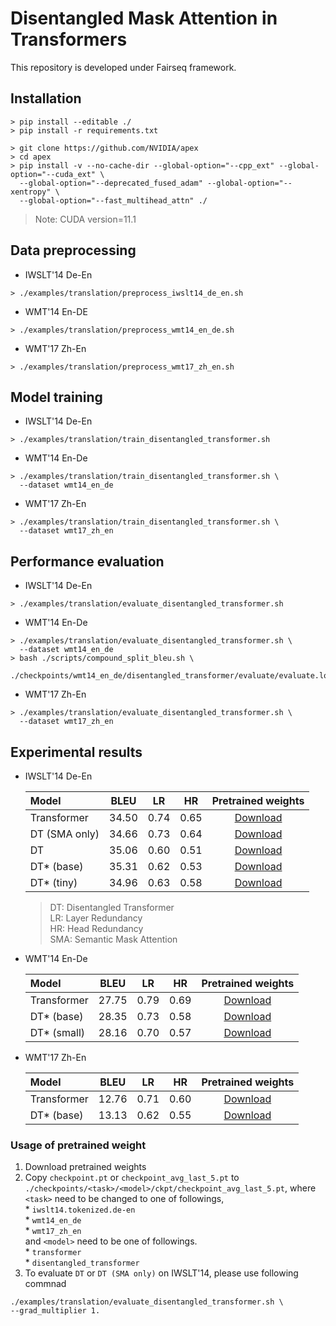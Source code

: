 # Disentangled Mask Attention in Transformers
This repository is developed under Fairseq framework.

## Installation
```
> pip install --editable ./ 
> pip install -r requirements.txt
```
```
> git clone https://github.com/NVIDIA/apex
> cd apex
> pip install -v --no-cache-dir --global-option="--cpp_ext" --global-option="--cuda_ext" \
  --global-option="--deprecated_fused_adam" --global-option="--xentropy" \
  --global-option="--fast_multihead_attn" ./
```

> Note: CUDA version=11.1

## Data preprocessing
* IWSLT'14 De-En
```
> ./examples/translation/preprocess_iwslt14_de_en.sh
```
* WMT'14 En-DE
```
> ./examples/translation/preprocess_wmt14_en_de.sh
```
* WMT'17 Zh-En
```
> ./examples/translation/preprocess_wmt17_zh_en.sh
```

## Model training
* IWSLT'14 De-En
```
> ./examples/translation/train_disentangled_transformer.sh
```
* WMT'14 En-De
```
> ./examples/translation/train_disentangled_transformer.sh \
  --dataset wmt14_en_de
```
* WMT'17 Zh-En
```
> ./examples/translation/train_disentangled_transformer.sh \
  --dataset wmt17_zh_en
```

## Performance evaluation
* IWSLT'14 De-En
```
> ./examples/translation/evaluate_disentangled_transformer.sh
```
* WMT'14 En-De
```
> ./examples/translation/evaluate_disentangled_transformer.sh \
  --dataset wmt14_en_de
> bash ./scripts/compound_split_bleu.sh \
  ./checkpoints/wmt14_en_de/disentangled_transformer/evaluate/evaluate.log
```
* WMT'17 Zh-En
```
> ./examples/translation/evaluate_disentangled_transformer.sh \
  --dataset wmt17_zh_en
```

## Experimental results

* IWSLT'14 De-En

  |Model|BLEU|LR|HR|Pretrained weights|
  |:----|:--:|:-:|:-:|:----------------:|
  |Transformer|34.50|0.74|0.65|[Download](https://drive.google.com/file/d/11nJz89ei0xx_CUDKhB80C47klMcaFUs2/view?usp=sharing)|
  |DT (SMA only)|34.66|0.73|0.64|[Download](https://drive.google.com/file/d/1-gd40BiKPnAzG4eU0KiPyHW7YEk8MU2D/view?usp=sharing)|
  |DT|35.06|0.60|0.51|[Download](https://drive.google.com/file/d/1urywQNRbwYMwc0kPosy2PliE4wip9WWk/view?usp=sharing)|
  |DT* (base)|35.31|0.62|0.53|[Download](https://drive.google.com/file/d/1PSYNlpi6ejQNZbacSKpEo8O8M2HnKkJ8/view?usp=sharing)|
  |DT* (tiny)|34.96|0.63|0.58|[Download](https://drive.google.com/file/d/1IxdWbrdyWXU3XXh0PBU_Z8PiQZ03rK4I/view?usp=sharing)|

  > DT: Disentangled Transformer  
  > LR: Layer Redundancy  
  > HR: Head Redundancy  
  > SMA: Semantic Mask Attention

* WMT'14 En-De

  |Model|BLEU|LR|HR|Pretrained weights|
  |:----|:--:|:-:|:-:|:----------------:|
  |Transformer|27.75|0.79|0.69|[Download](https://drive.google.com/file/d/1wWGdwCODrtmkwFdzBpHCQTlSUncOqffB/view?usp=sharing)|
  |DT* (base)|28.35|0.73|0.58|[Download](https://drive.google.com/file/d/1_IjdZYMRkJSJ91JeGqD4vnJeI9EO5ncA/view?usp=sharing)|
  |DT* (small)|28.16|0.70|0.57|[Download](https://drive.google.com/file/d/1EMVMl0FotvQe_HP-pEsmrZ_gKQ4AUkLK/view?usp=sharing)|


* WMT'17 Zh-En

  |Model|BLEU|LR|HR|Pretrained weights|
  |:----|:--:|:-:|:-:|:----------------:|
  |Transformer|12.76|0.71|0.60|[Download](https://drive.google.com/file/d/1943OZsOabyHMn-FftJzRvHYfMUkbzDIo/view?usp=sharing)|
  |DT* (base)|13.13|0.62|0.55|[Download](https://drive.google.com/file/d/1M-NWaeccBszwD-aD7jnRI_t6Og1Rwfmt/view?usp=sharing)|

### Usage of pretrained weight
  1. Download pretrained weights
  2. Copy `checkpoint.pt` or `checkpoint_avg_last_5.pt` to `./checkpoints/<task>/<model>/ckpt/checkpoint_avg_last_5.pt`, where `<task>` need to be changed to one of followings,  
    * `iwslt14.tokenized.de-en`  
    * `wmt14_en_de`  
    * `wmt17_zh_en`  
  and `<model>` need to be one of followings.  
    * `transformer`  
    * `disentangled_transformer`
  3. To evaluate `DT` or `DT (SMA only)` on IWSLT'14, please use following commnad
  ```
  ./examples/translation/evaluate_disentangled_transformer.sh \
  --grad_multiplier 1.
  ```
